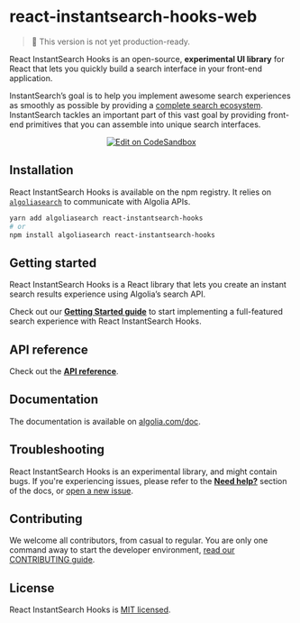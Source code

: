 # react-instantsearch-hooks-web

> 🚧 This version is not yet production-ready.

React InstantSearch Hooks is an open-source, **experimental UI library** for React that lets you quickly build a search interface in your front-end application.

InstantSearch’s goal is to help you implement awesome search experiences as smoothly as possible by providing a [complete search ecosystem](https://algolia.com/doc/guides/getting-started/how-algolia-works/#the-full-ecosystem). InstantSearch tackles an important part of this vast goal by providing front-end primitives that you can assemble into unique search interfaces.

<p align="center">
  <a href="https://codesandbox.io/s/github/algolia/react-instantsearch/tree/master/examples/hooks" title="Edit on CodeSandbox">
    <img alt="Edit on CodeSandbox" src="https://codesandbox.io/static/img/play-codesandbox.svg">
  </a>
</p>

## Installation

React InstantSearch Hooks is available on the npm registry. It relies on [`algoliasearch`](https://github.com/algolia/algoliasearch-client-javascript) to communicate with Algolia APIs.

```sh
yarn add algoliasearch react-instantsearch-hooks
# or
npm install algoliasearch react-instantsearch-hooks
```

## Getting started

React InstantSearch Hooks is a React library that lets you create an instant search results experience using Algolia’s search API.

Check out our [**Getting Started guide**](https://algolia.com/doc/guides/building-search-ui/getting-started/react-hooks/) to start implementing a full-featured search experience with React InstantSearch Hooks.

## API reference

Check out the [**API reference**](https://www.algolia.com/doc/api-reference/widgets/react-hooks/).

## Documentation

The documentation is available on [algolia.com/doc](https://algolia.com/doc/guides/building-search-ui/what-is-instantsearch/react-hooks/).

## Troubleshooting

React InstantSearch Hooks is an experimental library, and might contain bugs. If you're experiencing issues, please refer to the [**Need help?**](https://algolia.com/doc/guides/building-search-ui/what-is-instantsearch/react-hooks/#need-help) section of the docs, or [open a new issue](https://github.com/algolia/react-instantsearch/issues/new?template=Bug_report_Hooks.md&labels=Scope%3A%20Hooks).

## Contributing

We welcome all contributors, from casual to regular. You are only one command away to start the developer environment, [read our CONTRIBUTING guide](https://github.com/algolia/react-instantsearch/blob/master/CONTRIBUTING.md).

## License

React InstantSearch Hooks is [MIT licensed](../../LICENSE).
